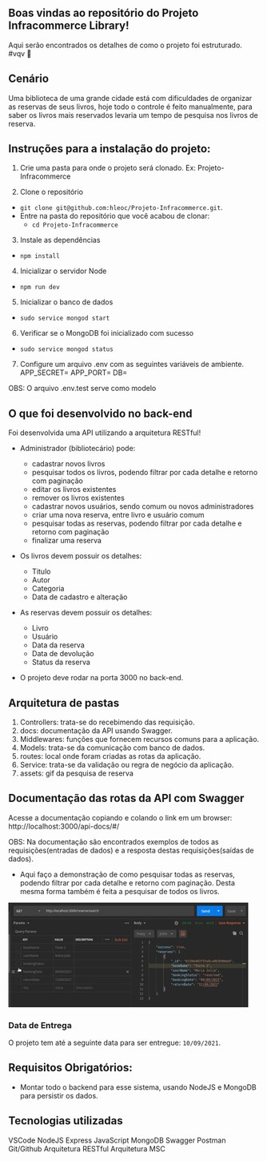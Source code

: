 ## Boas vindas ao repositório do Projeto Infracommerce Library!
Aqui serão encontrados os detalhes de como o projeto foi estruturado. #vqv 🚀


## Cenário
Uma biblioteca de uma grande cidade está com dificuldades de organizar as reservas de seus livros, hoje todo o controle é feito manualmente, para saber os livros mais reservados levaria um tempo de pesquisa nos livros de reserva.


## Instruções para a instalação do projeto:
1. Crie uma pasta para onde o projeto será clonado. Ex: Projeto-Infracommerce

2. Clone o repositório
  * `git clone git@github.com:hleoc/Projeto-Infracommerce.git`.
  * Entre na pasta do repositório que você acabou de clonar:
    * `cd Projeto-Infracommerce`

3. Instale as dependências
  * `npm install`

4. Inicializar o servidor Node
  * `npm run dev`

5. Inicializar o banco de dados
  * `sudo service mongod start`

6. Verificar se o MongoDB foi inicializado com sucesso
  * `sudo service mongod status`

7. Configure um arquivo .env com as seguintes variáveis de ambiente.
APP_SECRET=
APP_PORT=
DB=

OBS: O arquivo .env.test serve como modelo

## O que foi desenvolvido no back-end
Foi desenvolvida uma API utilizando a arquitetura RESTful!

- Administrador (bibliotecário) pode:
	- cadastrar novos livros
	- pesquisar todos os livros, podendo filtrar por cada detalhe e retorno com paginação
	- editar os livros existentes
	- remover os livros existentes
	- cadastrar novos usuários, sendo comum ou novos administradores
	- criar uma nova reserva, entre livro e usuário comum
	- pesquisar todas as reservas, podendo filtrar por cada detalhe e retorno com paginação
	- finalizar uma reserva

- Os livros devem possuir os detalhes:
	- Titulo
	- Autor
	- Categoria
	- Data de cadastro e alteração

- As reservas devem possuir os detalhes:
	- Livro
	- Usuário
	- Data da reserva
	- Data de devolução
	- Status da reserva

- O projeto deve rodar na porta 3000 no back-end.


## Arquitetura de pastas
1. Controllers: trata-se do recebimendo das requisição.
2. docs: documentação da API usando Swagger.
3. Middlewares: funções que fornecem recursos comuns para a aplicação.
4. Models: trata-se da comunicação com banco de dados.
5. routes: local onde foram criadas as rotas da aplicação.
6. Service: trata-se da validação ou regra de negócio da aplicação.
7. assets: gif da pesquisa de reserva


## Documentação das rotas da API com Swagger

Acesse a documentação copiando e colando o link em um browser: http://localhost:3000/api-docs/#/

OBS: Na documentação são encontrados exemplos de todos as requisições(entradas de dados) e a resposta destas requisições(saídas de dados).

- Aqui faço a demonstração de como pesquisar todas as reservas, podendo filtrar por cada detalhe e retorno com paginação. Desta mesma forma também  é feita a pesquisar de todos os livros.
<img width="480" heigth="300" src="./assets/search reserve.gif" />


### Data de Entrega
O projeto tem até a seguinte data para ser entregue: `10/09/2021`.


## Requisitos Obrigatórios:
- Montar todo o backend para esse sistema, usando NodeJS e MongoDB para persistir os dados.


## Tecnologias utilizadas
VSCode
NodeJS
Express
JavaScript
MongoDB
Swagger
Postman
Git/Github
Arquitetura RESTful
Arquitetura MSC